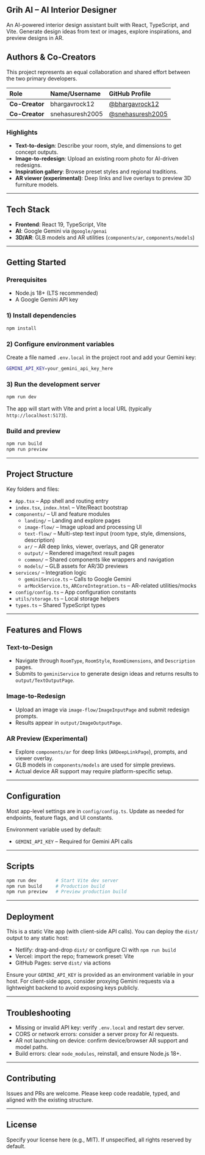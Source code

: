 ## Grih AI – AI Interior Designer

An AI-powered interior design assistant built with React, TypeScript, and Vite. Generate design ideas from text or images, explore inspirations, and preview designs in AR.

## Authors & Co-Creators

This project represents an equal collaboration and shared effort between the two primary developers.

| Role | Name/Username | GitHub Profile |
| :--- | :--- | :--- |
| **Co-Creator** | bhargavrock12 | [@bhargavrock12](https://github.com/bhargavrock12) |
| **Co-Creator** | snehasuresh2005 | [@snehasuresh2005](https://github.com/snehasuresh2005) |

### Highlights
- **Text-to-design**: Describe your room, style, and dimensions to get concept outputs.
- **Image-to-redesign**: Upload an existing room photo for AI-driven redesigns.
- **Inspiration gallery**: Browse preset styles and regional traditions.
- **AR viewer (experimental)**: Deep links and live overlays to preview 3D furniture models.

---

## Tech Stack
- **Frontend**: React 19, TypeScript, Vite
- **AI**: Google Gemini via `@google/genai`
- **3D/AR**: GLB models and AR utilities (`components/ar`, `components/models`)

---

## Getting Started

### Prerequisites
- Node.js 18+ (LTS recommended)
- A Google Gemini API key

### 1) Install dependencies
```bash
npm install
```

### 2) Configure environment variables
Create a file named `.env.local` in the project root and add your Gemini key:
```bash
GEMINI_API_KEY=your_gemini_api_key_here
```

### 3) Run the development server
```bash
npm run dev
```
The app will start with Vite and print a local URL (typically `http://localhost:5173`).

### Build and preview
```bash
npm run build
npm run preview
```

---

## Project Structure
Key folders and files:

- `App.tsx` – App shell and routing entry
- `index.tsx`, `index.html` – Vite/React bootstrap
- `components/` – UI and feature modules
  - `landing/` – Landing and explore pages
  - `image-flow/` – Image upload and processing UI
  - `text-flow/` – Multi-step text input (room type, style, dimensions, description)
  - `ar/` – AR deep links, viewer, overlays, and QR generator
  - `output/` – Rendered image/text result pages
  - `common/` – Shared components like wrappers and navigation
  - `models/` – GLB assets for AR/3D previews
- `services/` – Integration logic
  - `geminiService.ts` – Calls to Google Gemini
  - `arMockService.ts`, `ARCoreIntegration.ts` – AR-related utilities/mocks
- `config/config.ts` – App configuration constants
- `utils/storage.ts` – Local storage helpers
- `types.ts` – Shared TypeScript types

---

## Features and Flows

### Text-to-Design
- Navigate through `RoomType`, `RoomStyle`, `RoomDimensions`, and `Description` pages.
- Submits to `geminiService` to generate design ideas and returns results to `output/TextOutputPage`.

### Image-to-Redesign
- Upload an image via `image-flow/ImageInputPage` and submit redesign prompts.
- Results appear in `output/ImageOutputPage`.

### AR Preview (Experimental)
- Explore `components/ar` for deep links (`ARDeepLinkPage`), prompts, and viewer overlay.
- GLB models in `components/models` are used for simple previews.
- Actual device AR support may require platform-specific setup.

---

## Configuration
Most app-level settings are in `config/config.ts`. Update as needed for endpoints, feature flags, and UI constants.

Environment variable used by default:
- `GEMINI_API_KEY` – Required for Gemini API calls

---

## Scripts
```bash
npm run dev       # Start Vite dev server
npm run build     # Production build
npm run preview   # Preview production build
```

---

## Deployment
This is a static Vite app (with client-side API calls). You can deploy the `dist/` output to any static host:

- Netlify: drag-and-drop `dist/` or configure CI with `npm run build`
- Vercel: import the repo; framework preset: Vite
- GitHub Pages: serve `dist/` via actions

Ensure your `GEMINI_API_KEY` is provided as an environment variable in your host. For client-side apps, consider proxying Gemini requests via a lightweight backend to avoid exposing keys publicly.

---

## Troubleshooting
- Missing or invalid API key: verify `.env.local` and restart dev server.
- CORS or network errors: consider a server proxy for AI requests.
- AR not launching on device: confirm device/browser AR support and model paths.
- Build errors: clear `node_modules`, reinstall, and ensure Node.js 18+.

---

## Contributing
Issues and PRs are welcome. Please keep code readable, typed, and aligned with the existing structure.

---

## License
Specify your license here (e.g., MIT). If unspecified, all rights reserved by default.
